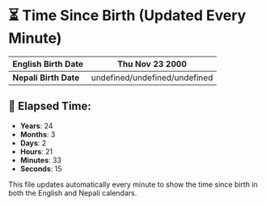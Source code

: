 # ⏳ Time Since Birth (Updated Every Minute)

| **English Birth Date** | Thu Nov 23 2000 |
|------------------------|-------------------------------------|
| **Nepali Birth Date**  | undefined/undefined/undefined                  |

## 📅 Elapsed Time:

- **Years**: 24
- **Months**: 3
- **Days**: 2
- **Hours**: 21
- **Minutes**: 33
- **Seconds**: 15

This file updates automatically every minute to show the time since birth in both the English and Nepali calendars.